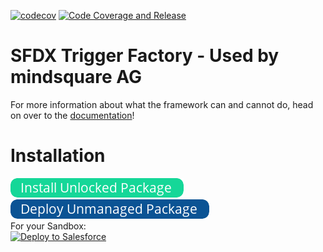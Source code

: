 [![codecov](https://codecov.io/gh/dschibster/sfdx-trigger-factory/branch/master/graph/badge.svg?token=WPU1N1CNE8)](https://codecov.io/gh/dschibster/sfdx-trigger-factory)
[![Code Coverage and Release](https://github.com/dschibster/sfdx-trigger-factory/actions/workflows/deployment.yml/badge.svg)](https://github.com/dschibster/sfdx-trigger-factory/actions/workflows/deployment.yml)


# SFDX Trigger Factory - Used by mindsquare AG

For more information about what the framework can and cannot do, head on over to the [documentation](https://dschibster.github.io/sfdx-trigger-factory)!
# Installation
<div>
<span><a href="https://login.salesforce.com/packaging/installPackage.apexp?p0=04t09000000ikjJAAQ">
  <img alt="Deploy to Salesforce"
       src="https://github.com/dschibster/sfdx-trigger-factory/blob/master/resources/button_install-unlocked-package.png" >
</a>
<span>
<a href="https://githubsfdeploy.herokuapp.com">
  <img alt="Deploy to Salesforce"
       src="https://github.com/dschibster/sfdx-trigger-factory/blob/master/resources/button_deploy-unmanaged-package.png" >
</a>
</span>
<div>
For your Sandbox:
  <div><span>
    <a href="https://test.salesforce.com/packaging/installPackage.apexp?p0=04t09000000ikjJAAQ">
  <img alt="Deploy to Salesforce"
       src="https://github.com/dschibster/ms-triggerframework/blob/master/resources/button_install-unlocked-package.png">
</a></span><div>

